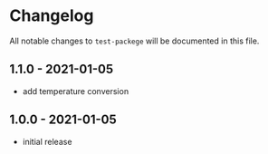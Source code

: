 # Changelog

All notable changes to `test-packege` will be documented in this file.

## 1.1.0 - 2021-01-05

- add temperature conversion

## 1.0.0 - 2021-01-05

- initial release
